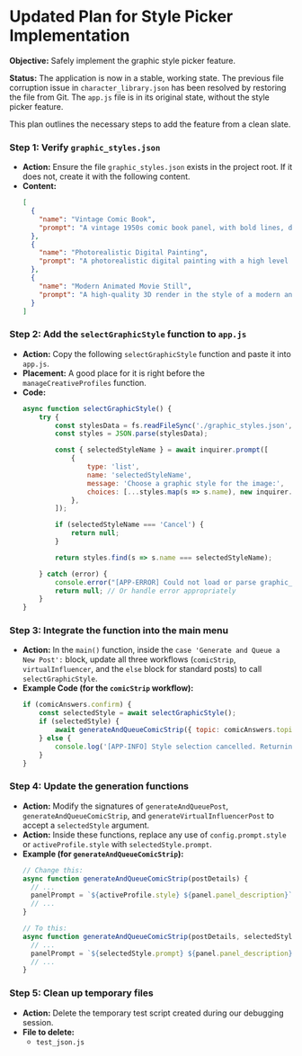 # Updated Plan for Style Picker Implementation

**Objective:** Safely implement the graphic style picker feature.

**Status:** The application is now in a stable, working state. The previous file corruption issue in `character_library.json` has been resolved by restoring the file from Git. The `app.js` file is in its original state, without the style picker feature.

This plan outlines the necessary steps to add the feature from a clean slate.

### Step 1: Verify `graphic_styles.json`
- **Action:** Ensure the file `graphic_styles.json` exists in the project root. If it does not, create it with the following content.
- **Content:**
  ```json
  [
    {
      "name": "Vintage Comic Book",
      "prompt": "A vintage 1950s comic book panel, with bold lines, dot-matrix printing style, and a limited color palette. The scene is dramatic and expressive."
    },
    {
      "name": "Photorealistic Digital Painting",
      "prompt": "A photorealistic digital painting with a high level of detail, realistic lighting, and textures."
    },
    {
      "name": "Modern Animated Movie Still",
      "prompt": "A high-quality 3D render in the style of a modern animated feature film, with vibrant colors, soft lighting, and expressive character models."
    }
  ]
  ```

### Step 2: Add the `selectGraphicStyle` function to `app.js`
- **Action:** Copy the following `selectGraphicStyle` function and paste it into `app.js`.
- **Placement:** A good place for it is right before the `manageCreativeProfiles` function.
- **Code:**
  ```javascript
  async function selectGraphicStyle() {
      try {
          const stylesData = fs.readFileSync('./graphic_styles.json', 'utf8');
          const styles = JSON.parse(stylesData);

          const { selectedStyleName } = await inquirer.prompt([
              {
                  type: 'list',
                  name: 'selectedStyleName',
                  message: 'Choose a graphic style for the image:',
                  choices: [...styles.map(s => s.name), new inquirer.Separator(), 'Cancel'],
              },
          ]);

          if (selectedStyleName === 'Cancel') {
              return null;
          }

          return styles.find(s => s.name === selectedStyleName);

      } catch (error) {
          console.error("[APP-ERROR] Could not load or parse graphic_styles.json:", error);
          return null; // Or handle error appropriately
      }
  }
  ```

### Step 3: Integrate the function into the main menu
- **Action:** In the `main()` function, inside the `case 'Generate and Queue a New Post':` block, update all three workflows (`comicStrip`, `virtualInfluencer`, and the `else` block for standard posts) to call `selectGraphicStyle`.
- **Example Code (for the `comicStrip` workflow):**
  ```javascript
  if (comicAnswers.confirm) {
      const selectedStyle = await selectGraphicStyle();
      if (selectedStyle) {
          await generateAndQueueComicStrip({ topic: comicAnswers.topic, platforms: comicAnswers.platforms }, selectedStyle);
      } else {
          console.log('[APP-INFO] Style selection cancelled. Returning to main menu.');
      }
  }
  ```

### Step 4: Update the generation functions
- **Action:** Modify the signatures of `generateAndQueuePost`, `generateAndQueueComicStrip`, and `generateVirtualInfluencerPost` to accept a `selectedStyle` argument.
- **Action:** Inside these functions, replace any use of `config.prompt.style` or `activeProfile.style` with `selectedStyle.prompt`.
- **Example (for `generateAndQueueComicStrip`):**
  ```javascript
  // Change this:
  async function generateAndQueueComicStrip(postDetails) {
    // ...
    panelPrompt = `${activeProfile.style} ${panel.panel_description}`;
    // ...
  }

  // To this:
  async function generateAndQueueComicStrip(postDetails, selectedStyle) {
    // ...
    panelPrompt = `${selectedStyle.prompt} ${panel.panel_description}`;
    // ...
  }
  ```

### Step 5: Clean up temporary files
- **Action:** Delete the temporary test script created during our debugging session.
- **File to delete:**
  - `test_json.js`